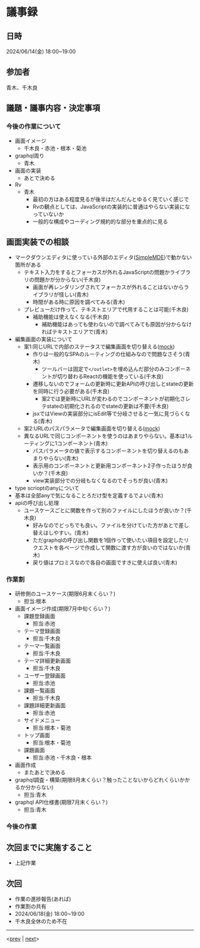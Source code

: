 # 議事録

## 日時

2024/06/14(金) 18:00~19:00

## 参加者

青木、千木良

## 議題・議事内容・決定事項

### 今後の作業について

- 画面イメージ
  - 千木良・赤池・根本・菊池
- graphql周り
  - 青木
- 画面の実装
  - あとで決める
- Rv
  - 青木
    - 最初の方はある程度見るが後半はだんだんとゆるく見ていく感じで
    - Rvの観点としては、JavaScriptの実装的に普通はやらない実装になっていないか
    - 一般的な構成やコーディング規約的な部分を重点的に見る

## 画面実装での相談

- マークダウンエディタに使っている外部のエディタ([SimpleMDE](https://github.com/Ionaru/easy-markdown-editor?tab=readme-ov-file#configuration))で動かない箇所がある
  - テキスト入力をするとフォーカスが外れるJavaScriptの問題かライブラリの問題かが分からない(千木良)
    - 画面が再レンダリングされてフォーカスが外れることはないからライブラリが怪しい(青木)
    - 時間がある時に原因を調べてみる(青木)
  - プレビューだけ作って、テキストエリアで代用することは可能(千木良)
    - 補助機能は使えなくなる(千木良)
      - 補助機能はあっても使わないので調べてみても原因が分からなければテキストエリアで(青木)
- 編集画面の実装について
  - 案1:同じURLで内部のステータスで編集画面を切り替える([mock](https://future-csg3.github.io/nkaca-training-liubang-mock/form1))
    - 作りは一般的なSPAのルーティングの仕組みなので問題なさそう(青木)
      - ツールバーは固定で`</outlet>`を埋め込んだ部分のみコンポーネントが切り替わるReactの機能を使っている(千木良)
    - 遷移しないのでフォームの更新時に更新APIの呼び出しとstateの更新を同時に行う必要がある(千木良)
      - 案2では更新時にURLが変わるのでコンポーネントが初期化さレテstateの初期化されるのでstateの更新は不要(千木良)
    - jsxではViewの実装部分にisEdit等で分岐させると一気に見づらくなる(青木)
  - 案2:URLのパスパラメータで編集画面を切り替える([mock](http://localhost:3000/nkaca-training-liubang-mock/form2))
  - 異なるURLで同じコンポーネントを使うのはあまりやらない。基本は1ルーティングに1コンポーネント(青木)
    - パスパラメータの値で表示するコンポーネントを切り替えるのもあまりやらない(青木)
    - 表示用のコンポーネントと更新用コンポーネント2子作ったほうが良いか？(千木良)
    - view実装部分での分岐もなくなるのでそっちが良い(青木)
- type scrioptのanyについて
- 基本は全部anyで気になることろだけ型を定義するでよい(青木)
- apiの呼び出し処理
  - ユースケースごとに関数を作って別のファイルにしたほうが良いか？(千木良)
    - 好みなのでどっちでも良い。ファイルを分けていた方があとで差し替えはしやすい。(青木)
    - ただgraphqlの呼び出し関数を1個作って使いたい項目を設定したリクエストを各ページで作成して関数に渡す方が良いのではないか(青木)
    - 戻り値はプロミスなので各自の画面ですきに使えば良い(青木)

### 作業割

- 研修側のユースケース(期限6月末くらい？)
  - 担当:根本
- 画面イメージ作成(期限7月中旬くらい？)
  - 課題登録画面
    - 担当:赤池
  - テーマ登録画面
    - 担当:千木良
  - テーマ一覧画面
    - 担当:千木良
  - テーマ詳細更新画面
    - 担当:千木良
  - ユーザー登録画面
    - 担当:赤池
  - 課題一覧画面
    - 担当:千木良
  - 課題詳細更新画面
    - 担当:赤池
  - サイドメニュー
    - 担当:根本・菊池
  - トップ画面
    - 担当:根本・菊池
  - 課題画面
    - 担当:赤池・千木良・根本
- 画面作成
  - またあとで決める
- graphql調査・構築(期限8月末くらい？触ったことないからどれくらいかかるか分からない)
  - 担当:青木
- graphql API仕様書(期限7月末くらい？)
  - 担当:青木

### 今後の作業

## 次回までに実施すること

- 上記作業

## 次回

- 作業の進捗報告(あれば)
- 作業割の共有
- 2024/06/18(金) 18:00~19:00
- 千木良全休のため不在

---
<[prev](https://github.com/Future-Csg3/nkaca-training-docs/blob/main/01_議事録/20240611.md)
|
[next](https://github.com/Future-Csg3/nkaca-training-docs/blob/main/01_議事録/20240618.md)>

